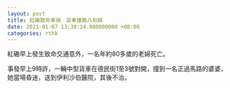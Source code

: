 ```yaml
---
layout: post
title: 紅磡致命車禍　貨車撞斃八旬婦
date: 2021-01-07 13:39:24.000000000 +08:00
categories: rthk
---
```


紅磡早上發生致命交通意外，一名年約80多歲的老婦死亡。

事發早上9時許，一輛中型貨車在德民街1至3號對開，撞到一名正過馬路的婆婆，她當場昏迷，送到伊利沙伯醫院，其後不治。
